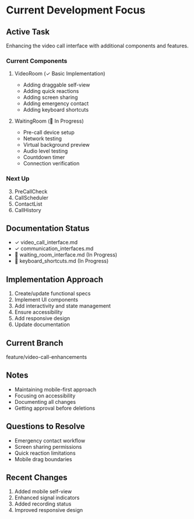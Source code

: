# Current Development Focus

## Active Task
Enhancing the video call interface with additional components and features.

### Current Components
1. VideoRoom (✓ Basic Implementation)
   - Adding draggable self-view
   - Adding quick reactions
   - Adding screen sharing
   - Adding emergency contact
   - Adding keyboard shortcuts

2. WaitingRoom (🚧 In Progress)
   - Pre-call device setup
   - Network testing
   - Virtual background preview
   - Audio level testing
   - Countdown timer
   - Connection verification

### Next Up
3. PreCallCheck
4. CallScheduler
5. ContactList
6. CallHistory

## Documentation Status
- ✓ video_call_interface.md
- ✓ communication_interfaces.md
- 🚧 waiting_room_interface.md (In Progress)
- 🚧 keyboard_shortcuts.md (In Progress)

## Implementation Approach
1. Create/update functional specs
2. Implement UI components
3. Add interactivity and state management
4. Ensure accessibility
5. Add responsive design
6. Update documentation

## Current Branch
feature/video-call-enhancements

## Notes
- Maintaining mobile-first approach
- Focusing on accessibility
- Documenting all changes
- Getting approval before deletions

## Questions to Resolve
- Emergency contact workflow
- Screen sharing permissions
- Quick reaction limitations
- Mobile drag boundaries

## Recent Changes
1. Added mobile self-view
2. Enhanced signal indicators
3. Added recording status
4. Improved responsive design 